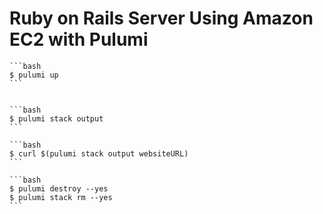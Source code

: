 
# Ruby on Rails Server Using Amazon EC2 with Pulumi


    ```bash
    $ pulumi up
    ```


    ```bash
    $ pulumi stack output
    ```

    ```bash
    $ curl $(pulumi stack output websiteURL)
    ```
    
    ```bash
    $ pulumi destroy --yes
    $ pulumi stack rm --yes
    ```
